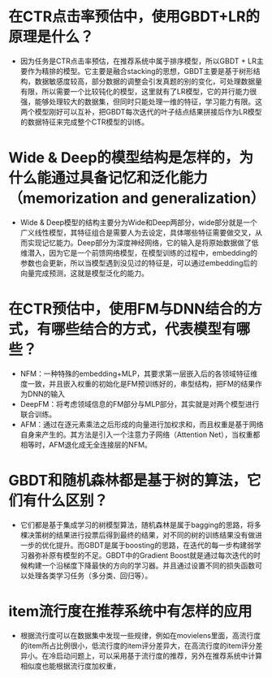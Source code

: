 
# 在CTR点击率预估中，使用GBDT+LR的原理是什么？
- 因为任务是CTR点击率预估，在推荐系统中属于排序模型，所以GBDT + LR主要作为精排的模型。它主要是融合stacking的思想，GBDT主要是基于树形结构，数据敏感度较高，部分数据的调整会引发真题的别的变化，可处理数据量有限，所以需要一个比较钝化的模型，这里就有了LR模型，它的并行能力很强，能够处理较大的数据集，但同时只能处理一维的特征，学习能力有限。这两个模型刚好可以互补，把GBDT每次迭代的叶子结点结果拼接后作为LR模型的数据特征来完成整个CTR模型的训练。

# Wide & Deep的模型结构是怎样的，为什么能通过具备记忆和泛化能力（memorization and generalization）
- Wide & Deep模型的结构主要分为Wide和Deep两部分，wide部分就是一个广义线性模型，其特征组合是需要人为去设定，具体哪些特征需要做交叉，从而实现记忆能力。Deep部分为深度神经网络，它的输入是将原始数据做了低维潜入，因为它是一个前馈网络模型，在模型训练的过程中，embedding的参数也会更新，所以当模型遇到没见过的特征是，可以通过embedding后的向量完成预测，这就是模型泛化的能力。

# 在CTR预估中，使用FM与DNN结合的方式，有哪些结合的方式，代表模型有哪些？
- NFM：一种特殊的embedding+MLP，其要求第一层嵌入后的各领域特征维度一致，并且嵌入权重的初始化是FM预训练好的，串型结构，把FM的结果作为DNN的输入
- DeepFM：将考虑领域信息的FM部分与MLP部分，其实就是对两个模型进行联合训练。
- AFM：通过在逐元素乘法之后形成的向量进行加权求和，而且权重是基于网络自身来产生的。其方法是引入一个注意力子网络（Attention Net），当权重都相等时，AFM退化成无全连接层的NFM。

# GBDT和随机森林都是基于树的算法，它们有什么区别？
- 它们都是基于集成学习的树模型算法，随机森林是属于bagging的思路，将多棵决策树的结果进行投票后得到最终的结果，对不同的树的训练结果没有做进一步的优化提升。而GBDT是属于boosting的思路，在迭代的每一步构建弱学习器弥补原有模型的不足。GBDT中的Gradient Boost就是通过每次迭代的时候构建一个沿梯度下降最快的方向的学习器。并且通过设置不同的损失函数可以处理各类学习任务（多分类、回归等）。


# item流行度在推荐系统中有怎样的应用

- 根据流行度可以在数据集中发现一些规律，例如在movielens里面，高流行度的item所占比例很小，低流行度的item评分差异大，在高流行度的item评分差异小。在冷启动问题上，可以采用基于流行度的推荐，另外在推荐系统中计算相似度也能根据流行度加权重，